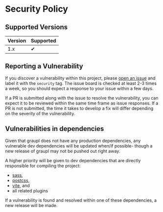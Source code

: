 # Security Policy

## Supported Versions

| Version | Supported          |
| ------- | ------------------ |
| 1.x     | ✔                  |

## Reporting a Vulnerability

If you discover a vulnerability within this project, please [open an issue](https://github.com/Graupl/icons/issues/new) and label it with the `security` tag. The issue board is checked at least 2-3 times a week, so you should expect a response to your issue within a few days.

If a PR is submitted along with the issue to resolve the vulnerability, you can expect it to be reviewed within the same time frame as issue responses. If a PR is not submitted, the time it takes to develop a fix will differ depending on the severity of the vulnerability.

## Vulnerabilities in dependencies

Given that graupl does not have any production dependencies, any vulnerable dev dependencies will be updated when/if possible- though a new release of graupl may not be pushed out right away.

A higher priority will be given to dev dependencies that are directly responsible for compiling the project:

- [sass](https://sass-lang.com),
- [postcss](https://postcss.org),
- [vite](https://github.com/vitejs/vite), and
- all related plugins

If a vulnerability is found and resolved within one of these dependencies, a new release will be made.
